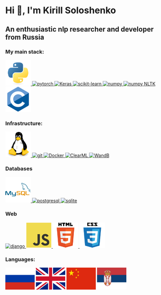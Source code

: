 # Hi 👋, I'm Kirill Soloshenko
## An enthusiastic nlp researcher and developer from Russia
### My main stack:

<p align="left">
    <a href="https://www.python.org" target="_blank" rel="noreferrer">
        <img src="https://raw.githubusercontent.com/devicons/devicon/master/icons/python/python-original.svg"
            alt="python" width="80" height="80" title="Python"/>
    </a>
    <a href="https://pytorch.org/" target="_blank" rel="noreferrer">
        <img src="https://upload.wikimedia.org/wikipedia/commons/c/c6/PyTorch_logo_black.svg"
            alt="pytorch" width="140" height="80" title="pytorch"/>
    </a>
    <a href="https://keras.io/" target="_blank" rel="noreferrer">
        <img src="https://upload.wikimedia.org/wikipedia/commons/a/ae/Keras_logo.svg"
            alt="Keras" width="70" height="80" title="Keras"/>
    </a>
    <a href="https://scikit-learn.org/" target="_blank" rel="noreferrer">
        <img src="https://upload.wikimedia.org/wikipedia/commons/0/05/Scikit_learn_logo_small.svg"
            alt="scikit-learn" width="100" height="80" title="sklearn"/>
    </a>
    <a href="https://numpy.org/" target="_blank" rel="noreferrer">
        <img src="https://numpy.org/images/logo.svg"
            alt="numpy" width="80" height="80" title="Numpy"/>
    </a>
    <a href="https://pandas.pydata.org/" target="_blank" rel="noreferrer">
        <img src="https://icon.icepanel.io/Technology/svg/Pandas.svg"
            alt="numpy" width="80" height="80" title="Pandas"/>
    </a>
    <a href="https://www.nltk.org/" target="_blank" rel="noreferrer">
        NLTK
    </a>
    <a href="https://www.cprogramming.com/" target="_blank" rel="noreferrer">
        <img src="https://raw.githubusercontent.com/devicons/devicon/master/icons/c/c-original.svg" alt="c" width="80"
            height="80" title="C"/>
    </a>
</p>

### Infrastructure:

<p align="left">
    <a href="https://www.linux.org/" target="_blank" rel="noreferrer">
        <img src="https://raw.githubusercontent.com/devicons/devicon/master/icons/linux/linux-original.svg" alt="linux"
            width="80" height="80" title="Linux"/>
    </a>
    <a href="https://git-scm.com/" target="_blank" rel="noreferrer">
        <img src="https://www.vectorlogo.zone/logos/git-scm/git-scm-icon.svg" alt="git" width="80" height="80" title="git"/>
    </a>
    <a href="https://www.docker.com/" target="_blank" rel="noreferrer">
        <img src="https://www.docker.com/app/uploads/2023/08/logo-guide-logos-1.svg"
            alt="Docker" width="140" height="80" title="Docker"/>
    </a>
    <a href="https://clear.ml/" target="_blank" rel="noreferrer">
        <img src="https://github.com/clearml/clearml/blob/master/docs/clearml-logo.svg#gh-light-mode-only"
            alt="ClearML" width="140" height="80" title="ClearML"/>
    </a>
    <a href="https://wandb.ai/site/" target="_blank" rel="noreferrer">
        <img src="https://github.com/wandb/assets/blob/main/wandb-logo-yellow-dots-black-wb.svg"
            alt="WandB" width="140" height="80" title="WandB"/>
    </a>
</p>

### Databases

<p align="left">
    <a href="https://www.mysql.com/" target="_blank" rel="noreferrer">
        <img src="https://raw.githubusercontent.com/devicons/devicon/master/icons/mysql/mysql-original-wordmark.svg"
            alt="mysql" width="80" height="80" title="MySQL"/>
    </a>
    <a href="https://www.postgresql.org/" target="_blank" rel="noreferrer">
        <img src="https://user-images.githubusercontent.com/24623425/36042969-f87531d4-0d8a-11e8-9dee-e87ab8c6a9e3.png"
            alt="postgresql" width="80" height="80" title="PosthreSQL"/>
    </a>
    <a href="https://www.sqlite.org/" target="_blank" rel="noreferrer">
        <img src="https://www.vectorlogo.zone/logos/sqlite/sqlite-icon.svg" alt="sqlite" width="80" height="80" title="SQLite"/>
    </a>
</p>

### Web

<p align="left">
    <a href="https://www.djangoproject.com/" target="_blank" rel="noreferrer">
        <img src="https://cdn.worldvectorlogo.com/logos/django.svg" alt="django" width="80" height="80" title="Django"/>
    </a>
    <a href="https://developer.mozilla.org/en-US/docs/Web/JavaScript" target="_blank" rel="noreferrer">
        <img src="https://raw.githubusercontent.com/devicons/devicon/master/icons/javascript/javascript-original.svg"
            alt="javascript" width="80" height="80" title="JavaScript"/>
    </a>
    <a href="https://www.w3.org/html/" target="_blank" rel="noreferrer">
        <img src="https://raw.githubusercontent.com/devicons/devicon/master/icons/html5/html5-original-wordmark.svg"
            alt="html5" width="80" height="80" title="HTML 5"/>
    </a>
    <a href="https://www.w3schools.com/css/" target="_blank" rel="noreferrer">
        <img src="https://raw.githubusercontent.com/devicons/devicon/master/icons/css3/css3-original-wordmark.svg"
            alt="css3" width="80" height="80" title="CSS 3"/>
    </a>
</p>


### Languages:
<p>
    <img src="https://github.com/hampusborgos/country-flags/blob/main/svg/ru.svg"
            alt="RU" width="92" height="69" title="Russian - native"/>
    <img src="https://github.com/hampusborgos/country-flags/blob/main/svg/gb.svg"
            alt="ENG" width="92" height="69" title="English - C1"/>
    <img src="https://github.com/hampusborgos/country-flags/blob/main/svg/cn.svg"
            alt="ZH" width="92" height="69" title="Mandarin Chinese - HSK/YCT 2"/>
    <img src="https://github.com/hampusborgos/country-flags/blob/main/svg/rs.svg"
            alt="SRP" width="92" height="69" title="Serbian - A1"/>
</p>
